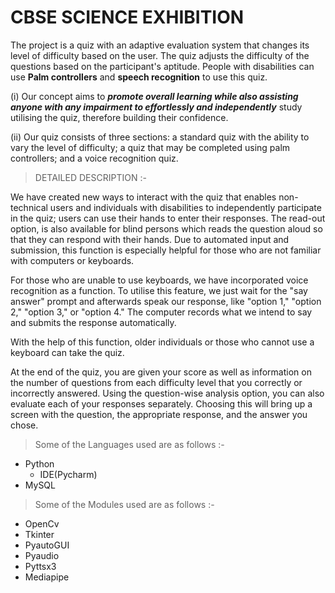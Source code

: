 # CBSE SCIENCE EXHIBITION
The project is a quiz with an adaptive evaluation system that changes its level of difficulty based on the user. The quiz adjusts the difficulty of the questions based on the participant's aptitude. People with disabilities can use **Palm controllers** and **speech recognition** to use this quiz. 


(i) Our concept aims to **_promote overall learning while also assisting anyone with any impairment to effortlessly and independently_** study utilising the quiz, therefore building their confidence. 

(ii) Our quiz consists of three sections: a standard quiz with the ability to vary the level of difficulty; a quiz that may be completed using palm controllers; and a voice recognition quiz.


> DETAILED DESCRIPTION :- 

We have created new ways to interact with the quiz that enables non-technical users and individuals with disabilities to independently participate in the quiz; users can use their hands to enter their responses. The read-out option, is also available for blind persons which reads the question aloud so that they can respond with their hands. Due to automated input and submission, this function is especially helpful for those who are not familiar with computers or keyboards.

For those who are unable to use keyboards, we have incorporated voice recognition as a function. To utilise this feature, we just wait for the "say answer" prompt and afterwards speak our response, like "option 1," "option 2," "option 3," or "option 4." 
The computer records what we intend to say and submits the response automatically. 

With the help of this function, older individuals or those who cannot use a keyboard can take the quiz.







At the end of the quiz, you are given your score as well as information on the number of questions from each difficulty level that you correctly or incorrectly answered. 
Using the question-wise analysis option, you can also evaluate each of your responses separately. Choosing this will bring up a screen with the question, the appropriate response, and the answer you chose.




> Some of the Languages used are as follows :-

* Python
  * IDE(Pycharm)
* MySQL

 
 
> Some of the Modules used are as follows :-

* OpenCv
* Tkinter
* PyautoGUI
* Pyaudio
* Pyttsx3
* Mediapipe
